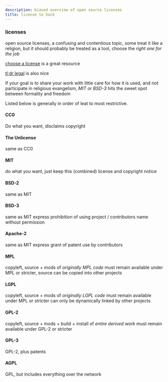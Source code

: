 ```yaml
---
description: biased overview of open source licenses
title: license to hack
---
```


### licenses

open source licenses,
a confusing and contentious topic,
some treat it like a religion,
but it should probably be treated as a tool,
choose the _right one for the job_

[choose a license](https://choosealicense.com/appendix/) is a great resource

[tl;dr legal](https://tldrlegal.com/) is also nice

If your goal is to share your work with little care for how it is used,
and not participate in religious evangelism,
_MIT_ or _BSD-3_ hits the sweet spot between formality and freedom

Listed below is generally in order of leat to most restrictive.

#### CC0

Do what you want,
disclaims copyright

#### The Unlicense

same as CC0

#### MIT

do what you want,
just keep this (combined) license and copyright notice

#### BSD-2

same as MIT

#### BSD-3

same as MIT
express prohibition of using project / contributors name without permission

#### Apache-2

same as MIT
express grant of patent use by contributors

#### MPL

copyleft,
source + mods of _originally MPL code_ must remain available under MPL or stricter,
source can be copied into other projects

#### LGPL

copyleft,
source + mods of _originally LGPL code_ must remain available under MPL or stricter
can only be dynamically linked by other projects

#### GPL-2

copyleft,
source + mods + build + install of _entire derived work_ must remain available under GPL-2 or stricter

#### GPL-3

GPL-2,
plus patents

#### AGPL

GPL, but includes everything over the network

